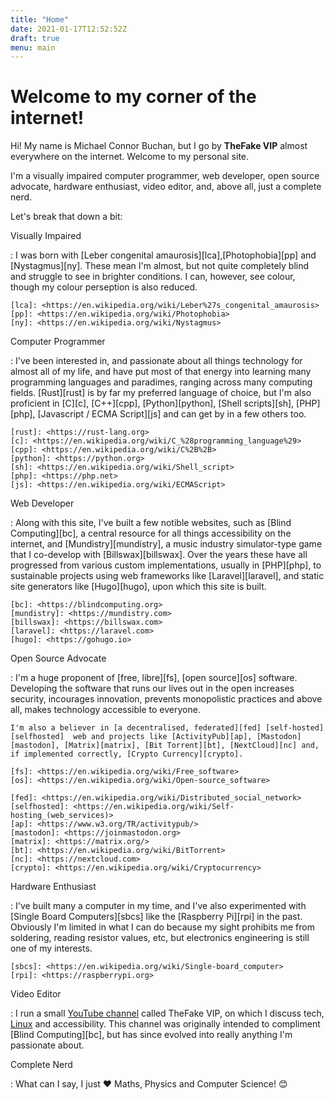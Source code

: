 ```yaml
---
title: "Home"
date: 2021-01-17T12:52:52Z
draft: true
menu: main
---
```


# Welcome to my corner of the internet!

Hi! My name is Michael Connor Buchan, but I go by
  **TheFake VIP** almost everywhere on the internet. Welcome to my personal site.

  I'm a visually impaired computer programmer, web developer, open source advocate, 
  hardware enthusiast, video editor, and, above all, just a complete nerd. 

<!--more-->

Let's break that down a bit:

Visually Impaired

:   I was born with [Leber congenital amaurosis][lca],[Photophobia][pp] and [Nystagmus][ny]. These mean I'm almost, but not quite completely blind and struggle to see in brighter conditions. I can, however, see colour, though my colour perseption is also reduced.

    [lca]: <https://en.wikipedia.org/wiki/Leber%27s_congenital_amaurosis>
    [pp]: <https://en.wikipedia.org/wiki/Photophobia>
    [ny]: <https://en.wikipedia.org/wiki/Nystagmus>

Computer Programmer

:   I've been interested in, and passionate about all things technology for almost all of my life, and have put most of that energy into learning many programming languages and paradimes, ranging across many computing fields. [Rust][rust] is by far my preferred language of choice, but I'm also proficient in [C][c], [C++][cpp], [Python][python], [Shell scripts][sh], [PHP][php], [Javascript / ECMA Script][js] and can get by in a few others too.

    [rust]: <https://rust-lang.org>
    [c]: <https://en.wikipedia.org/wiki/C_%28programming_language%29>
    [cpp]: <https://en.wikipedia.org/wiki/C%2B%2B>
    [python]: <https://python.org>
    [sh]: <https://en.wikipedia.org/wiki/Shell_script>
    [php]: <https://php.net>
    [js]: <https://en.wikipedia.org/wiki/ECMAScript>

Web Developer

:   Along with this site, I've built a few notible websites, such as [Blind Computing][bc], a central resource for all things accessibility on the internet, and [Mundistry][mundistry], a music industry simulator-type game that I co-develop with [Billswax][billswax]. Over the years these have all progressed from various custom implementations, usually in [PHP][php], to sustainable projects using web frameworks like [Laravel][laravel], and static site generators like [Hugo][hugo], upon which this site is built.

    [bc]: <https://blindcomputing.org>
    [mundistry]: <https://mundistry.com>
    [billswax]: <https://billswax.com>
    [laravel]: <https://laravel.com>
    [hugo]: <https://gohugo.io>

Open Source Advocate

:   I'm a huge proponent of [free, libre][fs], [open source][os] software. Developing the software that runs our lives out in the open increases security, incourages innovation, prevents monopolistic practices and above all, makes technology accessible to everyone.

    I'm also a believer in [a decentralised, federated][fed] [self-hosted][selfhosted]  web and projects like [ActivityPub][ap], [Mastodon][mastodon], [Matrix][matrix], [Bit Torrent][bt], [NextCloud][nc] and, if implemented correctly, [Crypto Currency][crypto].

    [fs]: <https://en.wikipedia.org/wiki/Free_software>
    [os]: <https://en.wikipedia.org/wiki/Open-source_software>

    [fed]: <https://en.wikipedia.org/wiki/Distributed_social_network>
    [selfhosted]: <https://en.wikipedia.org/wiki/Self-hosting_(web_services)>
    [ap]: <https://www.w3.org/TR/activitypub/>
    [mastodon]: <https://joinmastodon.org>
    [matrix]: <https://matrix.org/>
    [bt]: <https://en.wikipedia.org/wiki/BitTorrent>
    [nc]: <https://nextcloud.com>
    [crypto]: <https://en.wikipedia.org/wiki/Cryptocurrency>

Hardware Enthusiast

:   I've built many a computer in my time, and I've also experimented with [Single Board Computers][sbcs] like the [Raspberry Pi][rpi] in the past. Obviously I'm limited in what I can do because my sight prohibits me from soldering, reading resistor values, etc, but electronics engineering is still one of my interests.

    [sbcs]: <https://en.wikipedia.org/wiki/Single-board_computer>
    [rpi]: <https://raspberrypi.org>

Video Editor

:   I run a small [YouTube channel][yt] called TheFake VIP, on which I discuss tech, [Linux][linux] and accessibility. This channel was originally intended to compliment [Blind Computing][bc], but has since evolved into really anything I'm passionate about.

[yt]: <https://www.youtube.com/channel/UCRUCCRK2TY0Ns0MlX0qVhYg>
[linux]: <https://en.wikipedia.org/wiki/Linux>

Complete Nerd

:   What can I say, I just ❤ Maths, Physics and Computer Science! 😊
